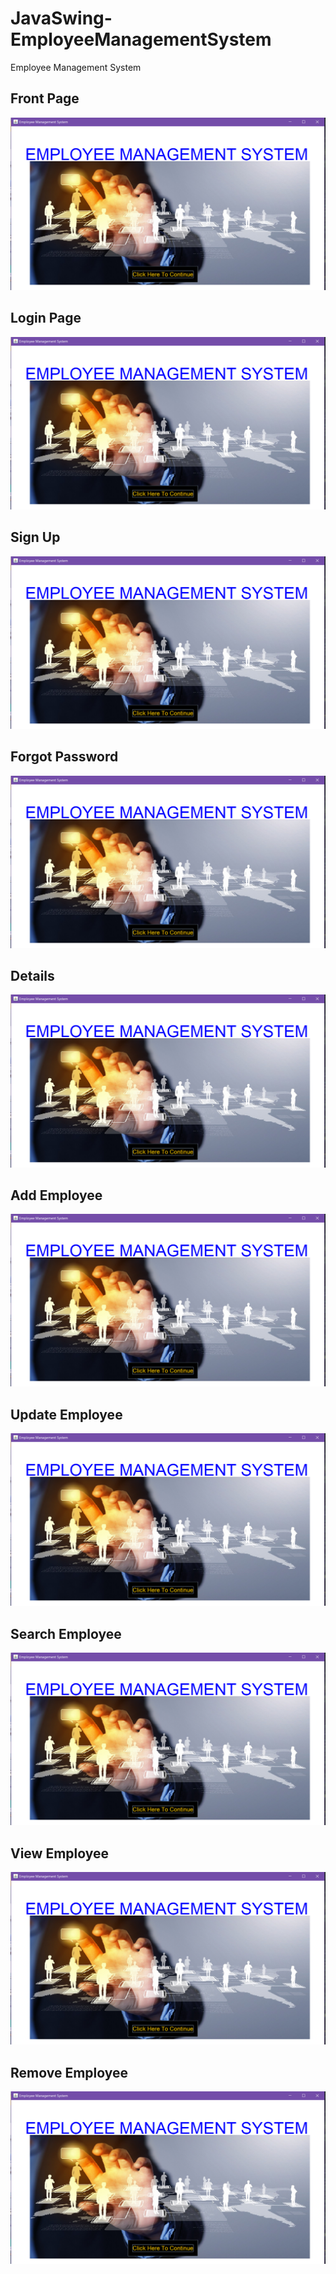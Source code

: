 # JavaSwing-EmployeeManagementSystem
Employee Management System

## Front Page
<img src="img/dashboard.png">

## Login Page
<img src="img/dashboard.png">

## Sign Up
<img src="img/dashboard.png">

## Forgot Password
<img src="img/dashboard.png">

## Details
<img src="img/dashboard.png">

## Add Employee
<img src="img/dashboard.png">

## Update Employee
<img src="img/dashboard.png">

## Search Employee
<img src="img/dashboard.png">

## View Employee
<img src="img/dashboard.png">

## Remove Employee
<img src="img/dashboard.png">


